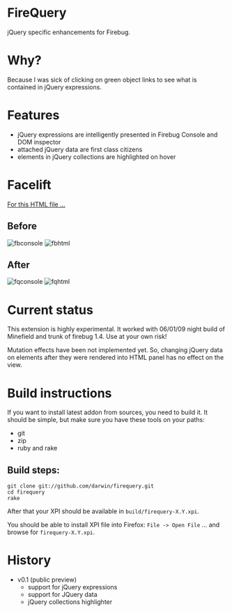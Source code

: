 # FireQuery

jQuery specific enhancements for Firebug.

# Why?

Because I was sick of clicking on green object links to see what is contained in jQuery expressions.

# Features

* jQuery expressions are intelligently presented in Firebug Console and DOM inspector
* attached jQuery data are first class citizens
* elements in jQuery collections are highlighted on hover

# Facelift
[For this HTML file ...][testsource]

## Before

![fbconsole][fbconsole]
![fbhtml][fbhtml]

## After

![fqconsole][fqconsole]
![fqhtml][fqhtml]

# Current status

This extension is highly experimental. It worked with 06/01/09 night build of Minefield and trunk of firebug 1.4. Use at your own risk!

Mutation effects have been not implemented yet. So, changing jQuery data on elements after they were rendered into HTML panel has no effect on the view.

# Build instructions

If you want to install latest addon from sources, you need to build it. 
It should be simple, but make sure you have these tools on your paths:

* git
* zip
* ruby and rake

## Build steps:

    git clone git://github.com/darwin/firequery.git
    cd firequery
    rake
  
After that your XPI should be available in ``build/firequery-X.Y.xpi``.

You should be able to install XPI file into Firefox: ``File -> Open File`` ... and browse for ``firequery-X.Y.xpi``.

# History

* v0.1 (public preview)
  * support for jQuery expressions
  * support for JQuery data
  * jQuery collections highlighter

[fqconsole]: http://github.com/darwin/firequery/tree/master/support/fqconsole.png?raw=true "console panel with FireQuery"
[fqhtml]: http://github.com/darwin/firequery/tree/master/support/fqhtml.png?raw=true "html panel with FireQuery"
[fbconsole]: http://github.com/darwin/firequery/tree/master/support/fbconsole.png?raw=true "original Firebug console panel"
[fbhtml]: http://github.com/darwin/firequery/tree/master/support/fbhtml.png?raw=true "original Firebug html panel"
[firebug]: https://addons.mozilla.org/en-US/firefox/addon/1843
[testsource]: http://github.com/darwin/firequery/tree/master/support/test/index.html